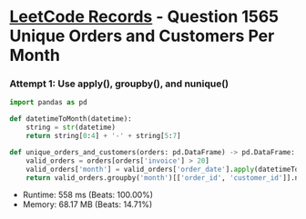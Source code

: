 # [LeetCode Records](../../README.md) - Question 1565 Unique Orders and Customers Per Month

### Attempt 1: Use apply(), groupby(), and nunique()
```py
import pandas as pd

def datetimeToMonth(datetime):
    string = str(datetime)
    return string[0:4] + '-' + string[5:7]

def unique_orders_and_customers(orders: pd.DataFrame) -> pd.DataFrame:
    valid_orders = orders[orders['invoice'] > 20]
    valid_orders['month'] = valid_orders['order_date'].apply(datetimeToMonth)
    return valid_orders.groupby('month')[['order_id', 'customer_id']].nunique().rename(columns={'order_id': 'order_count', 'customer_id': 'customer_count'}).reset_index()
```
- Runtime: 558 ms (Beats: 100.00%)
- Memory: 68.17 MB (Beats: 14.71%)

<br>
